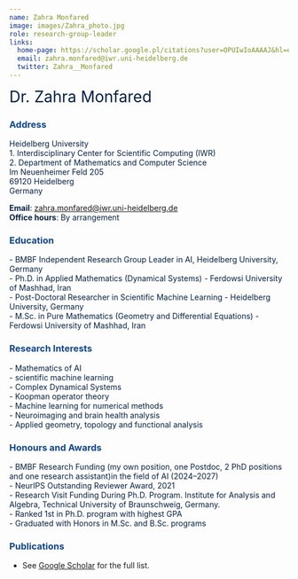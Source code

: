 ```yaml
---
name: Zahra Monfared
image: images/Zahra_photo.jpg
role: research-group-leader
links:
  home-page: https://scholar.google.pl/citations?user=OPUIwIoAAAAJ&hl=en
  email: zahra.monfared@iwr.uni-heidelberg.de 
  twitter: Zahra__Monfared
---
```


<span style="font-size: 2em; color: #072140;">Dr. Zahra Monfared</span>



### <span style="color: #114584;">Address</span>

<div style="color: #072140; text-align: left;">Heidelberg University <br>
1. Interdisciplinary Center for Scientific Computing (IWR) <br>  
2. Department of Mathematics and Computer Science <br> 
Im Neuenheimer Feld 205 <br> 
69120 Heidelberg <br> 
Germany
</div>

<span style="color: #072140;"><strong>Email</strong>: <a href="mailto:zahra.monfared@iwr.uni-heidelberg.de" style="color: #114584;">zahra.monfared@iwr.uni-heidelberg.de</a></span>  
<span style="color: #072140;"><strong>Office hours</strong>: By arrangement</span>



### <span style="color: #114584;">Education</span>

<div style="color: #072140; text-align: left;">
- BMBF Independent Research Group Leader in AI, Heidelberg University, Germany  
</div>
<div style="color: #072140; text-align: left;">
- Ph.D. in Applied Mathematics (Dynamical Systems) - Ferdowsi University of Mashhad, Iran  
</div>
<div style="color: #072140; text-align: left;">
- Post-Doctoral Researcher in Scientific Machine Learning - Heidelberg University, Germany  
</div>
<div style="color: #072140; text-align: left;">
- M.Sc. in Pure Mathematics (Geometry and Differential Equations) - Ferdowsi University of Mashhad, Iran  
</div>




### <span style="color: #114584;">Research Interests</span>

<div style="color: #072140; text-align: left;">
- Mathematics of AI <br>
- scientific machine learning <br>
- Complex Dynamical Systems  <br>
- Koopman operator theory <br>
- Machine learning for numerical methods <br>  
- Neuroimaging and brain health analysis <br>
- Applied geometry, topology and functional analysis <br>  
</div>



### <span style="color: #114584;">Honours and Awards</span>

<div style="color: #072140; text-align: left;">
- BMBF Research Funding (my own position,
one Postdoc, 2 PhD positions and one research assistant)in the field of AI (2024–2027) <br>
- NeurIPS Outstanding Reviewer Award, 2021 <br>
- Research Visit Funding During Ph.D. Program. Institute for Analysis and Algebra, Technical
University of Braunschweig, Germany. <br>
- Ranked 1st in Ph.D. program with highest GPA <br>  
- Graduated with Honors in M.Sc. and B.Sc. programs <br>  
</div>



### <span style="color: #114584;">Publications</span>


- See [Google Scholar](https://scholar.google.pl/citations?user=OPUIwIoAAAAJ&hl=en) for the full list.

